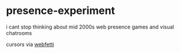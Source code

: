 # presence-experiment

i cant stop thinking about mid 2000s web presence games and visual chatrooms 

cursors via [webfetti](https://web.archive.org/web/20120120140355/http://www.webfetti.com:80/MySpace/Cursors/Animals.jhtml?pageNumber=3)